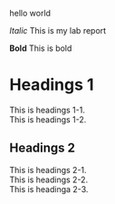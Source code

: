 hello world

*Italic*
This is my lab report

**Bold**
This is bold

# Headings 1
This is headings 1-1.
<br>
This is headings 1-2.

## Headings 2
This is headings 2-1.\
This is headings 2-2.\
This is headinga 2-3.









